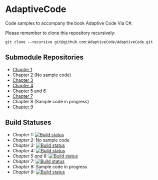 # AdaptiveCode

Code samples to accompany the book Adaptive Code Via C#.

Please remember to clone this repository recursively:

```
git clone --recursive git@github.com:AdaptiveCode/AdaptiveCode.git
```

## Submodule Repositories

- [Chapter 1](https://www.github.com/AdaptiveCode/Chapter1)
- Chapter 2 (No sample code)
- [Chapter 3](https://www.github.com/AdaptiveCode/Chapter3)
- [Chapter 4](https://www.github.com/AdaptiveCode/Chapter4)
- [Chapter 5 and 6](https://www.github.com/AdaptiveCode/Chapter5and6)
- [Chapter 7](https://www.github.com/AdaptiveCode/Chapter7)
- Chapter 8 (Sample code in progress)
- [Chapter 9](https://www.github.com/AdaptiveCode/Chapter9)

## Build Statuses

- _Chapter 1:_ [![Build status](https://ci.appveyor.com/api/projects/status/1t002jpnh5yxkml5?svg=true)](https://ci.appveyor.com/project/garymcleanhall/chapter1)
- _Chapter 2:_ No sample code
- _Chapter 3:_ [![Build status](https://ci.appveyor.com/api/projects/status/caefay9t646r4al0?svg=true)](https://ci.appveyor.com/project/garymcleanhall/chapter3)
- _Chapter 4:_ [![Build status](https://ci.appveyor.com/api/projects/status/f1xj5uole89aondy?svg=true)](https://ci.appveyor.com/project/garymcleanhall/chapter4)
- _Chapter 5 and 6:_ [![Build status](https://ci.appveyor.com/api/projects/status/2s94um4yxm6w9fiw?svg=true)](https://ci.appveyor.com/project/garymcleanhall/chapter5and6)
- _Chapter 7:_ [![Build status](https://ci.appveyor.com/api/projects/status/b1laab6l6f48wb8h?svg=true)](https://ci.appveyor.com/project/garymcleanhall/chapter7)
- _Chapter 8:_ Sample code in progress
- _Chapter 9:_ [![Build status](https://ci.appveyor.com/api/projects/status/ixfhnhqxrcv3htg5?svg=true)](https://ci.appveyor.com/project/garymcleanhall/chapter9)
